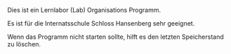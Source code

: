 Dies ist ein Lernlabor (Lab) Organisations Programm.

Es ist für die Internatsschule Schloss Hansenberg sehr geeignet.

Wenn das Programm nicht starten sollte, hilft es den letzten Speicherstand zu löschen.